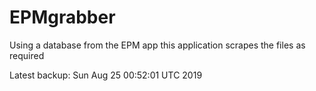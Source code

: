 # EPMgrabber
Using a database from the EPM app this application scrapes the files as required


Latest backup: Sun Aug 25 00:52:01 UTC 2019
